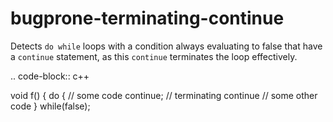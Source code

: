 bugprone-terminating-continue
=============================

Detects `do while` loops with a condition always evaluating to false
that have a `continue` statement, as this `continue` terminates the loop
effectively.

.. code-block:: c++

void f() { do { // some code continue; // terminating continue // some
other code } while(false);
